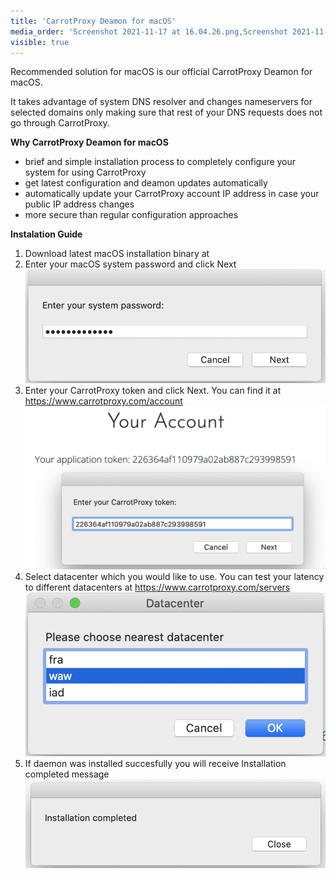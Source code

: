 ```yaml
---
title: 'CarrotProxy Deamon for macOS'
media_order: 'Screenshot 2021-11-17 at 16.04.26.png,Screenshot 2021-11-17 at 16.06.19.png,Screenshot 2021-11-17 at 16.07.16.png,Screenshot 2021-11-17 at 16.07.41.png'
visible: true
---
```


Recommended solution for macOS is our official CarrotProxy Deamon for macOS.

It takes advantage of system DNS resolver and changes nameservers for selected domains only making sure that rest of your DNS requests does not go through CarrotProxy.

**Why CarrotProxy Deamon for macOS**
* brief and simple installation process to completely configure your system for using CarrotProxy 
* get latest configuration and deamon updates automatically
* automatically update your CarrotProxy account IP address in case your public IP address changes
* more secure than regular configuration approaches

**Instalation Guide**
1. Download latest macOS installation binary at
2. Enter your macOS system password and click Next
![Screenshot%202021-11-17%20at%2016.04.26](Screenshot%202021-11-17%20at%2016.04.26.png "Screenshot%202021-11-17%20at%2016.04.26")
3. Enter your CarrotProxy token and click Next. You can find it at https://www.carrotproxy.com/account
![Screenshot%202021-11-17%20at%2016.06.19](Screenshot%202021-11-17%20at%2016.06.19.png "Screenshot%202021-11-17%20at%2016.06.19")
4. Select datacenter which you would like to use. You can test your latency to different datacenters at https://www.carrotproxy.com/servers
![Screenshot%202021-11-17%20at%2016.07.16](Screenshot%202021-11-17%20at%2016.07.16.png "Screenshot%202021-11-17%20at%2016.07.16")
5. If daemon was installed succesfully you will receive Installation completed message
![Screenshot%202021-11-17%20at%2016.07.41](Screenshot%202021-11-17%20at%2016.07.41.png "Screenshot%202021-11-17%20at%2016.07.41")
